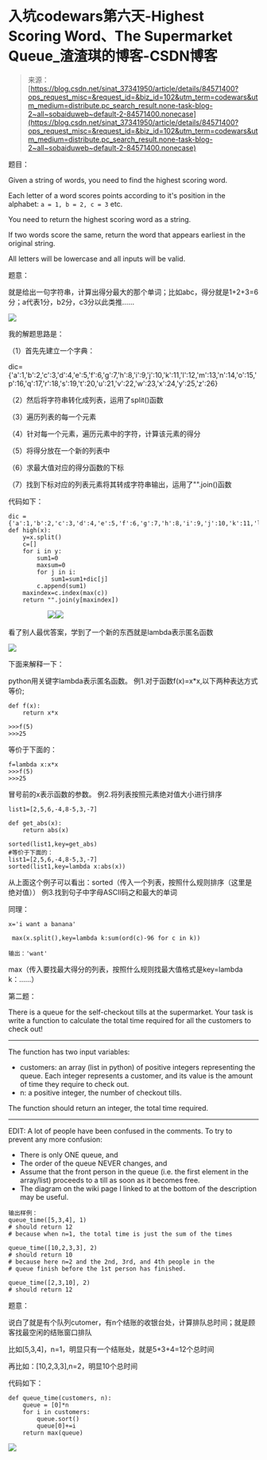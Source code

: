 <!--yml
category: codewars
date: 2022-08-13 11:44:04
-->

# 入坑codewars第六天-Highest Scoring Word、The Supermarket Queue_渣渣琪的博客-CSDN博客

> 来源：[https://blog.csdn.net/sinat_37341950/article/details/84571400?ops_request_misc=&request_id=&biz_id=102&utm_term=codewars&utm_medium=distribute.pc_search_result.none-task-blog-2~all~sobaiduweb~default-2-84571400.nonecase](https://blog.csdn.net/sinat_37341950/article/details/84571400?ops_request_misc=&request_id=&biz_id=102&utm_term=codewars&utm_medium=distribute.pc_search_result.none-task-blog-2~all~sobaiduweb~default-2-84571400.nonecase)

题目：

Given a string of words, you need to find the highest scoring word.

Each letter of a word scores points according to it's position in the alphabet: `a = 1, b = 2, c = 3` etc.

You need to return the highest scoring word as a string.

If two words score the same, return the word that appears earliest in the original string.

All letters will be lowercase and all inputs will be valid.

题意：

就是给出一句字符串，计算出得分最大的那个单词；比如abc，得分就是1+2+3=6分；a代表1分，b2分，c3分以此类推……

![](img/940e3c268be0a69719623d83708455b1.png)

我的解题思路是：

（1）首先先建立一个字典：

dic={'a':1,'b':2,'c':3,'d':4,'e':5,'f':6,'g':7,'h':8,'i':9,'j':10,'k':11,'l':12,'m':13,'n':14,'o':15,'p':16,'q':17,'r':18,'s':19,'t':20,'u':21,'v':22,'w':23,'x':24,'y':25,'z':26}

（2）然后将字符串转化成列表，运用了split()函数

（3）遍历列表的每一个元素

（4）针对每一个元素，遍历元素中的字符，计算该元素的得分

（5）将得分放在一个新的列表中

（6）求最大值对应的得分函数的下标

（7）找到下标对应的列表元素将其转成字符串输出，运用了"".join()函数

代码如下：

```
dic = {'a':1,'b':2,'c':3,'d':4,'e':5,'f':6,'g':7,'h':8,'i':9,'j':10,'k':11,'l':12,'m':13,'n':14,'o':15,'p':16,'q':17,'r':18,'s':19,'t':20,'u':21,'v':22,'w':23,'x':24,'y':25,'z':26}
def high(x):
    y=x.split()
    c=[]
    for i in y:
        sum1=0
        maxsum=0
        for j in i:
            sum1=sum1+dic[j]
        c.append(sum1)
    maxindex=c.index(max(c))
    return "".join(y[maxindex])
```

                    ![](img/c4e2e4d99be308725a6391e390184e47.png)![](img/394bd2b4d51283ba5f36650025eaf651.png)

看了别人最优答案，学到了一个新的东西就是lambda表示匿名函数

![](img/2e793b99ef44067d05c8297f4feeb1bd.png)

下面来解释一下：

python用关键字lambda表示匿名函数。
例1.对于函数f(x)=x*x,以下两种表达方式等价;

```
def f(x):
	return x*x

>>>f(5)
>>>25
```

等价于下面的： 

```
f=lambda x:x*x
>>>f(5)
>>>25
```

冒号前的x表示函数的参数。
例2.将列表按照元素绝对值大小进行排序

```
list1=[2,5,6,-4,8-5,3,-7]

def get_abs(x):
    return abs(x)

sorted(list1,key=get_abs)
#等价于下面的：
list1=[2,5,6,-4,8-5,3,-7]
sorted(list1,key=lambda x:abs(x))
```

从上面这个例子可以看出：sorted（传入一个列表，按照什么规则排序（这里是绝对值））
例3.找到句子中字母ASCII码之和最大的单词

同理：

```
x='i want a banana'

 max(x.split(),key=lambda k:sum(ord(c)-96 for c in k))

输出：'want'
```

max（传入要找最大得分的列表，按照什么规则找最大值格式是key=lambda k：……）

第二题：

There is a queue for the self-checkout tills at the supermarket. Your task is write a function to calculate the total time required for all the customers to check out!

* * *

The function has two input variables:

*   customers: an array (list in python) of positive integers representing the queue. Each integer represents a customer, and its value is the amount of time they require to check out.
*   n: a positive integer, the number of checkout tills.

The function should return an integer, the total time required.

* * *

EDIT: A lot of people have been confused in the comments. To try to prevent any more confusion:

*   There is only ONE queue, and
*   The order of the queue NEVER changes, and
*   Assume that the front person in the queue (i.e. the first element in the array/list) proceeds to a till as soon as it becomes free.
*   The diagram on the wiki page I linked to at the bottom of the description may be useful.

```
输出样例：
queue_time([5,3,4], 1)
# should return 12
# because when n=1, the total time is just the sum of the times

queue_time([10,2,3,3], 2)
# should return 10
# because here n=2 and the 2nd, 3rd, and 4th people in the 
# queue finish before the 1st person has finished.

queue_time([2,3,10], 2)
# should return 12
```

题意：

说白了就是有个队列cutomer，有n个结账的收银台处，计算排队总时间；就是顾客找最空闲的结账窗口排队

比如[5,3,4]，n=1，明显只有一个结账处，就是5+3+4=12个总时间

再比如：[10,2,3,3],n=2，明显10个总时间

代码如下：

```
def queue_time(customers, n):
    queue = [0]*n
    for i in customers:
        queue.sort()
        queue[0]+=i
    return max(queue)
```

![](img/236112c33aca6db1cb8235cbd0f24200.png)
